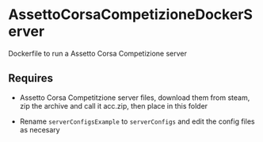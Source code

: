# AssettoCorsaCompetizioneDockerServer
Dockerfile to run a Assetto Corsa Competizione server

## Requires
* Assetto Corsa Competitzione server files, download them 
from steam, zip the archive and call it acc.zip, then place in this folder

* Rename `serverConfigsExample` to `serverConfigs` and edit the config files as necesary
 

